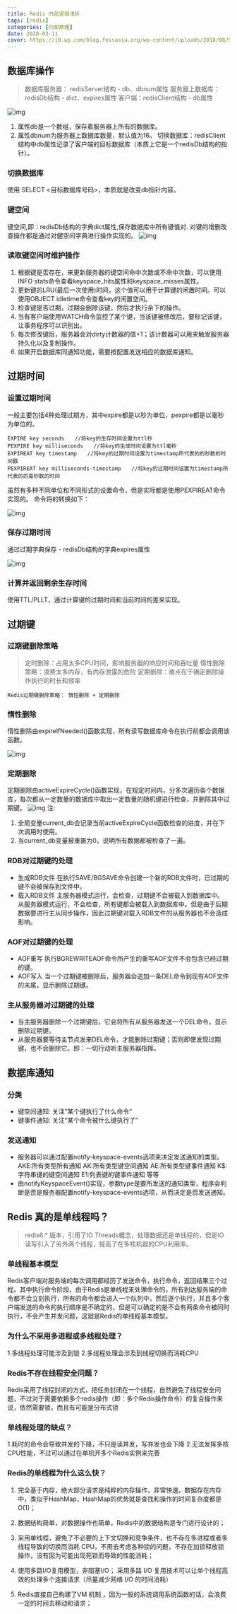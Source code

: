 ```yaml
---
title: Redis 内部逻辑浅析
tags: [redis]   
categories: [内部原理]
date: 2020-03-11
cover: https://i0.wp.com/blog.fossasia.org/wp-content/uploads/2018/08/Screenshot-from-2018-08-02-08-31-37.png?fit=684%2C423&ssl=1
---
```


## 数据库操作
> 数据库服务器： redisServer结构 - db、dbnum属性
服务器上数据库： redisDb结构 - dict、expires属性
客户端：redisClient结构 - db属性

<img src="Redis%20%E5%86%85%E9%83%A8%E9%80%BB%E8%BE%91%E6%B5%85%E6%9E%90/5805C454-9169-4431-93EE-364A36C170B1.png" alt="img" />

1. 属性db是一个数组，保存着服务器上所有的数据库。
2. 属性dbnum为服务器上数据库数量，默认值为16。
切换数据库：redisClient结构中db属性记录了客户端的目标数据库（本质上它是一个redisDb结构的指针）。
### 切换数据库
使用 SELECT <目标数据库号码>，本质就是改变db指针内容。
### 键空间  
键空间,即：redisDb结构的字典dict属性,保存数据库中所有键值对.
对键的增删改查操作都是通过对健空间字典进行操作实现的。
<img src="Redis%20%E5%86%85%E9%83%A8%E9%80%BB%E8%BE%91%E6%B5%85%E6%9E%90/D357F099-4932-4FB2-8090-24C333624C9B.png" alt="img" />

### 读取键空间时维护操作
1. 根据键是否存在，来更新服务器的键空间命中次数或不命中次数，可以使用INFO stats命令查看keyspace_hits属性和keyspace_misses属性。
2. 更新键的LRU(最后一次使用)时间，这个值可以用于计算键的闲置时间。可以使用OBJECT idletime<key>命令查看key的闲置空间。
3. 检查键是否过期，过期会删除该键，然后才执行余下的操作。
4. 当有客户端使用WATCH命令监控了某个键，当该键被修改后，要标记该键，让事务程序可以识别出。
5. 每次修改键后，服务器会对dirty计数器的值+1；该计数器可以用来触发服务器持久化以及复制操作。
6. 如果开启数据库同通知功能，需要按配置发送相应的数据库通知。


## 过期时间
### 设置过期时间
一般主要包括4种处理过期方，其中expire都是以秒为单位，pexpire都是以毫秒为单位的。
```
EXPIRE key seconds　　//将key的生存时间设置为ttl秒
PEXPIRE key milliseconds　　//将key的生成时间设置为ttl毫秒
EXPIREAT key timestamp　　//将key的过期时间设置为timestamp所代表的的秒数的时间戳
PEXPIREAT key milliseconds-timestamp　　//将key的过期时间设置为timestamp所代表的的毫秒数的时间
```
虽然有多种不同单位和不同形式的设置命令，但是实际都是使用PEXPIREAT命令实现的。
命令将的转换如下：

<img src="Redis%20%E5%86%85%E9%83%A8%E9%80%BB%E8%BE%91%E6%B5%85%E6%9E%90/6A865010-959D-4B01-8F2A-614C89D5E06B.png" alt="img" />

### 保存过期时间
通过过期字典保存 - redisDb结构的字典expires属性

 

<img src="Redis%20%E5%86%85%E9%83%A8%E9%80%BB%E8%BE%91%E6%B5%85%E6%9E%90/1E4A2B3C-9767-4EC2-8339-B6C41451993A.png" alt="img" />

### 计算并返回剩余生存时间
使用TTL/PLLT，通过计算键的过期时间和当前时间的差来实现。


## 过期键
### 过期键删除策略
>定时删除：占用太多CPU时间，影响服务器的响应时间和吞吐量
惰性删除策略：浪费太多内存，有内存泄露的危险
定期删除：难点在于确定删除操作执行的时长和频率

`Redis过期键删除策略： 惰性删除 + 定期删除`
### 惰性删除
惰性删除由expireIfNeeded()函数实现，所有读写数据库命令在执行前都会调用该函数。



<img src="Redis%20%E5%86%85%E9%83%A8%E9%80%BB%E8%BE%91%E6%B5%85%E6%9E%90/8814AE66-31E1-45F8-9E14-C42C92EA04A2.png" alt="img" />

### 定期删除
定期删除由activeExpireCycle()函数实现，在规定时间内，分多次遍历各个数据库，每次都从一定数量的数据库中取出一定数量的随机键进行检查，并删除其中过期键。
<img src="Redis%20%E5%86%85%E9%83%A8%E9%80%BB%E8%BE%91%E6%B5%85%E6%9E%90/7F40B081-CA3F-4D1F-8023-E380DD9F3D2B.png" alt="img" />
注:

1. 全局变量current_db会记录当前activeExpireCycle函数检查的进度，并在下次调用时使用。
2. 当current_db变量被重置为0，说明所有数据都被检查了一遍。

### RDB对过期键的处理
- 生成RDB文件
在执行SAVE/BGSAVE命令创建一个新的RDB文件时，已过期的键不会被保存到文件中。
- 载入RDB文件
主服务器模式运行，会检查，过期键不会被载入到数据库中。
从服务器模式运行，不会检查，所有键都会被载入到数据库中。但是由于后期数据要进行主从同步操作，因此过期键对载入RDB文件的从服务器也不会造成影响。


### AOF对过期键的处理
- AOF重写
执行BGREWRITEAOF命令所产生的重写AOF文件不会包含已经过期的键。
- AOF写入
当一个过期键被删除后，服务器会追加一条DEL命令到现有AOF文件的末尾，显示删除过期键。


### 主从服务器对过期键的处理
- 当主服务器删除一个过期键后，它会将所有从服务器发送一个DEL命令，显示删除过期键。
- 从服务器要等待主节点发来DEL命令，才能删除过期键；否则即使发现过期键，也不会删除它。即：一切行动听主服务器指挥。


## 数据库通知
### 分类
- 键空间通知: 关注”某个键执行了什么命令“
- 键事件通知: 关注“某个命令被什么键执行了”

### 发送通知
- 服务器可以通过配置notify-keyspace-events选项来决定发送通知的类型。
AKE:所有类型所有通知
AK:所有类型键空间通知
AE:所有类型键事件通知
K$:字符串键的键空间通知
E1:列表键的键事件通知 等等
- 由notifyKeyspaceEvent()实现，参数type是要所发送的通知类型，程序会判断是否是服务器配置notify-keyspace-events选项，从而决定是否发送通知。


## Redis 真的是单线程吗？
> redis6.* 版本，引用了IO Threads概念，处理数据还是单线程的，但是IO读写引入了另外两个线程，提高了在多核机器的CPU利用率。

### 单线程基本模型
Redis客户端对服务端的每次调用都经历了发送命令，执行命令，返回结果三个过程。其中执行命令阶段，由于Redis是单线程来处理命令的，所有到达服务端的命令都不会立刻执行，所有的命令都会进入一个队列中，然后逐个执行，并且多个客户端发送的命令的执行顺序是不确定的，但是可以确定的是不会有两条命令被同时执行，不会产生并发问题，这就是Redis的单线程基本模型。


### 为什么不采用多进程或多线程处理？
1.多线程处理可能涉及到锁
2.多线程处理会涉及到线程切换而消耗CPU

### Redis不存在线程安全问题？
Redis采用了线程封闭的方式，把任务封闭在一个线程，自然避免了线程安全问题，不过对于需要依赖多个redis操作（即：多个Redis操作命令）的复合操作来说，依然需要锁，而且有可能是分布式锁

### 单线程处理的缺点？
1.耗时的命令会导致并发的下降，不只是读并发，写并发也会下降
2.无法发挥多核CPU性能，不过可以通过在单机开多个Redis实例来完善

### Redis的单线程为什么这么快？
1. 完全基于内存，绝大部分请求是纯粹的内存操作，非常快速。数据存在内存中，类似于HashMap，HashMap的优势就是查找和操作的时间复杂度都是O(1)；

2. 数据结构简单，对数据操作也简单，Redis中的数据结构是专门进行设计的；

3. 采用单线程，避免了不必要的上下文切换和竞争条件，也不存在多进程或者多线程导致的切换而消耗 CPU，不用去考虑各种锁的问题，不存在加锁释放锁操作，没有因为可能出现死锁而导致的性能消耗；

4. 使用多路I/O复用模型，非阻塞I/O；
采用多路 I/O 复用技术可以让单个线程高效的处理多个连接请求（尽量减少网络 I/O 的时间消耗） 

5. Redis直接自己构建了VM 机制 ，因为一般的系统调用系统函数的话，会浪费一定的时间去移动和请求；






